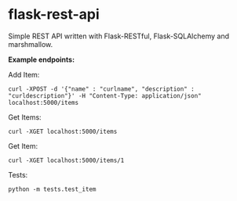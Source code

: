 # flask-rest-api

Simple REST API written with Flask-RESTful, Flask-SQLAlchemy and marshmallow.

**Example endpoints:**

Add Item:
```
curl -XPOST -d '{"name" : "curlname", "description" : "curldescription"}' -H "Content-Type: application/json" localhost:5000/items
```

Get Items:
```
curl -XGET localhost:5000/items
```

Get Item:
```
curl -XGET localhost:5000/items/1
```

Tests:
```
python -m tests.test_item
```
